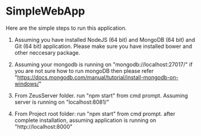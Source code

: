# SimpleWebApp

Here are the simple steps to run this application.

1. Assuming you have installed NodeJS (64 bit) and MongoDB (64 bit) and Git (64 bit) application.
	Please make sure you have installed bower and other neccesary package.

2. Assuming your mongodb is running on "mongodb://localhost:27017/"
   if you are not sure how to run mongoDB then please refer "https://docs.mongodb.com/manual/tutorial/install-mongodb-on-windows/"
  
3. From ZeusServer folder.
   run "npm start" from cmd prompt.
   Assuming server is running on "localhost:8081/"
  
4. From Project root folder:
   run "npm start" from cmd prompt.
   after complete installation, assuming application is running on "http://localhost:8000"
	
	
	

